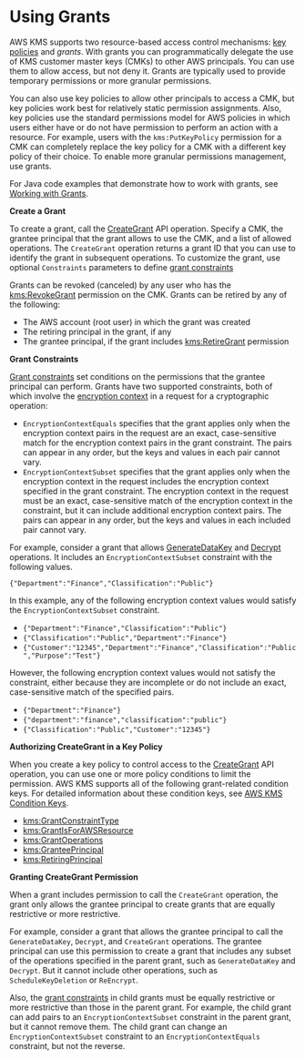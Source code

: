 # Using Grants<a name="grants"></a>

AWS KMS supports two resource\-based access control mechanisms: [key policies](key-policies.md) and *grants*\. With grants you can programmatically delegate the use of KMS customer master keys \(CMKs\) to other AWS principals\. You can use them to allow access, but not deny it\. Grants are typically used to provide temporary permissions or more granular permissions\.

You can also use key policies to allow other principals to access a CMK, but key policies work best for relatively static permission assignments\. Also, key policies use the standard permissions model for AWS policies in which users either have or do not have permission to perform an action with a resource\. For example, users with the `kms:PutKeyPolicy` permission for a CMK can completely replace the key policy for a CMK with a different key policy of their choice\. To enable more granular permissions management, use grants\.

For Java code examples that demonstrate how to work with grants, see [Working with Grants](programming-grants.md)\.

**Create a Grant**

To create a grant, call the [CreateGrant](https://docs.aws.amazon.com/kms/latest/APIReference/API_CreateGrant.html) API operation\. Specify a CMK, the grantee principal that the grant allows to use the CMK, and a list of allowed operations\. The `CreateGrant` operation returns a grant ID that you can use to identify the grant in subsequent operations\. To customize the grant, use optional `Constraints` parameters to define [grant constraints](https://docs.aws.amazon.com/kms/latest/APIReference/API_GrantConstraints.html) 

Grants can be revoked \(canceled\) by any user who has the [kms:RevokeGrant](https://docs.aws.amazon.com/kms/latest/APIReference/API_RevokeGrant.html) permission on the CMK\. Grants can be retired by any of the following:
+ The AWS account \(root user\) in which the grant was created
+ The retiring principal in the grant, if any
+ The grantee principal, if the grant includes [kms:RetireGrant](https://docs.aws.amazon.com/kms/latest/APIReference/API_RetireGrant.html) permission

**Grant Constraints**

[Grant constraints](https://docs.aws.amazon.com/kms/latest/APIReference/API_GrantConstraints.html) set conditions on the permissions that the grantee principal can perform\. Grants have two supported constraints, both of which involve the [encryption context](concepts.md#encrypt_context) in a request for a cryptographic operation:
+ `EncryptionContextEquals` specifies that the grant applies only when the encryption context pairs in the request are an exact, case\-sensitive match for the encryption context pairs in the grant constraint\. The pairs can appear in any order, but the keys and values in each pair cannot vary\.
+ `EncryptionContextSubset` specifies that the grant applies only when the encryption context in the request includes the encryption context specified in the grant constraint\. The encryption context in the request must be an exact, case\-sensitive match of the encryption context in the constraint, but it can include additional encryption context pairs\. The pairs can appear in any order, but the keys and values in each included pair cannot vary\.

For example, consider a grant that allows [GenerateDataKey](https://docs.aws.amazon.com/kms/latest/APIReference/API_GenerateDataKey.html) and [Decrypt](https://docs.aws.amazon.com/kms/latest/APIReference/API_Decrypt.html) operations\. It includes an `EncryptionContextSubset` constraint with the following values\.

```
{"Department":"Finance","Classification":"Public"}
```

In this example, any of the following encryption context values would satisfy the `EncryptionContextSubset` constraint\.
+ `{"Department":"Finance","Classification":"Public"}`
+ `{"Classification":"Public","Department":"Finance"}`
+ `{"Customer":"12345","Department":"Finance","Classification":"Public","Purpose":"Test"}`

However, the following encryption context values would not satisfy the constraint, either because they are incomplete or do not include an exact, case\-sensitive match of the specified pairs\.
+ `{"Department":"Finance"}`
+ `{"department":"finance","classification":"public"}`
+ `{"Classification":"Public","Customer":"12345"}`

**Authorizing CreateGrant in a Key Policy**

When you create a key policy to control access to the [CreateGrant](https://docs.aws.amazon.com/kms/latest/APIReference/API_CreateGrant.html) API operation, you can use one or more policy conditions to limit the permission\. AWS KMS supports all of the following grant\-related condition keys\. For detailed information about these condition keys, see [AWS KMS Condition Keys](policy-conditions.md#conditions-kms)\.
+ [kms:GrantConstraintType](policy-conditions.md#conditions-kms-grant-constraint-type)
+ [kms:GrantIsForAWSResource](policy-conditions.md#conditions-kms-grant-is-for-aws-resource)
+ [kms:GrantOperations](policy-conditions.md#conditions-kms-grant-operations)
+ [kms:GranteePrincipal](policy-conditions.md#conditions-kms-grantee-principal)
+ [kms:RetiringPrincipal](policy-conditions.md#conditions-kms-retiring-principal)

**Granting CreateGrant Permission**

When a grant includes permission to call the `CreateGrant` operation, the grant only allows the grantee principal to create grants that are equally restrictive or more restrictive\. 

For example, consider a grant that allows the grantee principal to call the `GenerateDataKey`, `Decrypt`, and `CreateGrant` operations\. The grantee principal can use this permission to create a grant that includes any subset of the operations specified in the parent grant, such as `GenerateDataKey` and `Decrypt`\. But it cannot include other operations, such as `ScheduleKeyDeletion` or `ReEncrypt`\.

Also, the [grant constraints](https://docs.aws.amazon.com/kms/latest/APIReference/API_GrantConstraints.html) in child grants must be equally restrictive or more restrictive than those in the parent grant\. For example, the child grant can add pairs to an `EncryptionContextSubset` constraint in the parent grant, but it cannot remove them\. The child grant can change an `EncryptionContextSubset` constraint to an `EncryptionContextEquals` constraint, but not the reverse\.